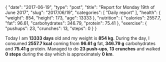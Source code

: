 {
    "date": "2017-06-19",
    "type": "post",
    "title": "Report for Monday 19th of June 2017",
    "slug": "2017\/06\/19",
    "categories": [
        "Daily report"
    ],
    "health": {
        "weight": 854,
        "height": 173,
        "age": 13333
    },
    "nutrition": {
        "calories": 2557.7,
        "fat": 96.61,
        "carbohydrates": 346.79,
        "protein": 75.41
    },
    "exercise": {
        "pushups": 23,
        "crunches": 13,
        "steps": 0
    }
}

Today I am <strong>13333 days</strong> old and my weight is <strong>854 kg</strong>. During the day, I consumed <strong>2557.7 kcal</strong> coming from <strong>96.61 g</strong> fat, <strong>346.79 g</strong> carbohydrates and <strong>75.41 g</strong> protein. Managed to do <strong>23 push-ups</strong>, <strong>13 crunches</strong> and walked <strong>0 steps</strong> during the day which is approximately <strong>0 km</strong>.